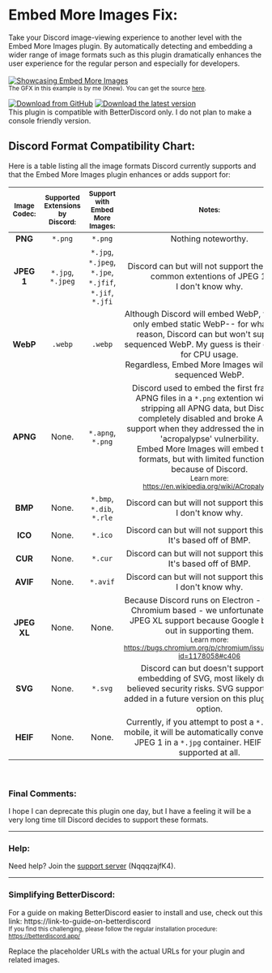 # Embed More Images Fix:

<p>Take your Discord image-viewing experience to another level with the Embed More Images plugin. By automatically detecting and embedding a wider range of image formats such as this plugin dramatically enhances the user experience for the regular person and especially for developers. 
<br><br><a href="https://cdn.discordapp.com/attachments/753561208073879642/1134847376541106176/output_animation8.webp"><img src="https://cdn.discordapp.com/attachments/753561208073879642/1134847376541106176/output_animation8.webp" alt="Showcasing Embed More Images" style="cursor:pointer;"/></a><br><sub>The GFX in this example is by me (Knew). You can get the source <a href="https://twitter.com/KnewestLSEP/status/1680420950867869696">here</a>.</sub><p>
<a href="https://github.com/Knewest/embed-more-images/releases"><img src="https://cdn.discordapp.com/attachments/753561208073879642/1110739988712271873/DownloadButtonFromGithub.webp" alt="Download from GitHub" style="cursor:pointer;"/></a> 
<a href="Empty."><img src="https://cdn.discordapp.com/attachments/753561208073879642/1110738604780691616/DownloadButtonLatestVersion.webp" alt="Download the latest version" style="cursor:pointer;"/></a>
<br>This plugin is compatible with BetterDiscord only. I do not plan to make a console friendly version.

## Discord Format Compatibility Chart:

Here is a table listing all the image formats Discord currently supports and that the Embed More Images plugin enhances or adds support for:

|<sub>**Image Codec:**</sub>|<sub>**Supported Extensions by Discord:**</sub>|<sub>**Support with Embed More Images:**</sub>|<sub>**Notes:**</sub>|
|:---:|:---:|:---:|:---:|
|**PNG**|`*.png`|`*.png`|Nothing noteworthy.|
|**JPEG 1**|`*.jpg`, `*.jpeg`|`*.jpg`, `*.jpeg`, `*.jpe`, `*.jfif`, `*.jif`, `*.jfi`|Discord can but will not support these very common extentions of JPEG 1.<br>I don't know why.|
|**WebP**|`.webp`|`.webp`|Although Discord will embed WebP, they will only embed static WebP-- for whatever reason, Discord can but won't support sequenced WebP. My guess is their concern for CPU usage.<br>Regardless, Embed More Images will embed sequenced WebP.|
|**APNG**|None.|`*.apng`, `*.png`|Discord used to embed the first frame of APNG files in a `*.png` extention without stripping all APNG data, but Discord completely disabled and broke APNG support when they addressed the infamous 'acropalypse' vulnerbility.<br>Embed More Images will embed these formats, but with limited functionality because of Discord.<br><sub>Learn more: https://en.wikipedia.org/wiki/ACropalypse</sub>|
|**BMP**|None.|`*.bmp`, `*.dib`, `*.rle`|Discord can but will not support this format.<br>I don't know why.|
|**ICO**|None.|`*.ico`|Discord can but will not support this format. It's based off of BMP.|
|**CUR**|None.|`*.cur`|Discord can but will not support this format. It's based off of BMP.|
|**AVIF**|None.|`*.avif`|Discord can but will not support this format.<br>I don't know why.|
|**JPEG XL**|None.|None.|Because Discord runs on Electron - which is Chromium based - we unfortunately lack JPEG XL support because Google backed out in supporting them.<br><sub>Learn more: https://bugs.chromium.org/p/chromium/issues/detail?id=1178058#c406</sub>|
|**SVG**|None.|`*.svg`|Discord can but doesn't support the embedding of SVG, most likely due to believed security risks. SVG support will be added in a future version on this plugin as an option.|
|**HEIF**|None.|None.|Currently, if you attempt to post a `*.heic` on mobile, it will be automatically converted to a JPEG 1 in a `*.jpg` container. HEIF is not supported at all.|

<br>

### Final Comments:
I hope I can deprecate this plugin one day, but I have a feeling it will be a very long time till Discord decides to support these formats.

----------------------------------------------------

### Help:
Need help? Join the [support server](https://discord.gg/NqqqzajfK4) (NqqqzajfK4).

----------------------------------------------------

### Simplifying BetterDiscord:
For a guide on making BetterDiscord easier to install and use, check out this link: 
https://link-to-guide-on-betterdiscord <br>
<sub>If you find this challenging, please follow the regular installation procedure: https://betterdiscord.app/</sub>

Replace the placeholder URLs with the actual URLs for your plugin and related images.
